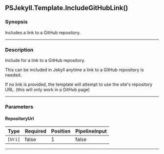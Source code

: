PSJekyll.Template.IncludeGitHubLink()
-------------------------------------

### Synopsis
Includes a link to a GitHub repository.

---

### Description

Include for a link to a GitHub repository.

This can be included in Jekyll anytime a link to a GitHub repository is needed.

If no link is provided, the template will attempt to use the site's repository URL.
(this will only work in a GitHub page)

---

### Parameters
#### **RepositoryUrl**

|Type   |Required|Position|PipelineInput|
|-------|--------|--------|-------------|
|`[Uri]`|false   |1       |false        |

---
